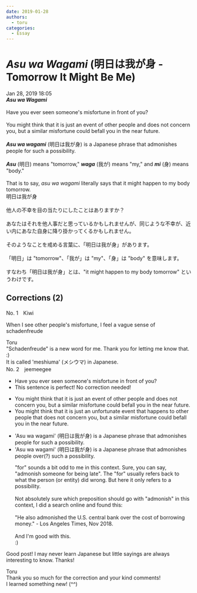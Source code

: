 ```yaml
---
date: 2019-01-28
authors:
  - toru
categories:
  - Essay
---
```


<h1 id="subject_show"><strong><em>Asu wa Wagami</strong></em> (明日は我が身 - Tomorrow It Might Be Me)</h1>
<div class="date">Jan 28, 2019 18:05</div>
<div id="post"><div id="body_show_ori">
<strong><em>Asu wa Wagami</strong></em><br/><br/>Have you ever seen someone's misfortune in front of you?<br/><br/>You might think that it is just an event of other people and does not concern you, but a similar misfortune could befall you in the near future.<br/><br/><strong><em>Asu wa wagami</em></strong> (明日は我が身) is a Japanese phrase that admonishes people for such a possibility.<br/><br/><strong><em>Asu</em></strong> (明日) means "tomorrow," <strong><em>waga</em></strong> (我が) means "my," and <strong><em>mi</em></strong> (身) means "body."<br/><br/>That is to say, <em>asu wa wagami</em> literally says that it might happen to my body tomorrow.
</div></div>

<!-- more -->

<div id="post_ja"><div id="body_show_mo">
明日は我が身<br/><br/>他人の不幸を目の当たりにしたことはありますか？<br/><br/>あなたはそれを他人事だと思っているかもしれませんが、同じような不幸が、近い内にあなた自身に降り掛かってくるかもしれません。<br/><br/>そのようなことを戒める言葉に、「明日は我が身」があります。<br/><br/>「明日」は "tomorrow"、「我が」は "my"、「身」は "body" を意味します。<br/><br/>すなわち「明日は我が身」とは、"it might happen to my body tomorrow" というわけです。
</div></div>

## Corrections (2)
<div id="block"><div class="first_name"> No. 1　<span class="just_name">Kiwi</span></div><div id="block2">
<p class="comment_small">
 When I see other people's misfortune, I feel a vague sense of schadenfreude
</p>

</div><div class="name"><span class="just_name">Toru</span><br>
"Schadenfreude" is a new word for me. Thank you for letting me know that. :)<br/>It is called 'meshiuma' (メシウマ) in Japanese.
</div>
</div>
<div id="block"><div class="first_name"> No. 2　<span class="just_name">jeemeegee</span></div><div id="block2">
<ul class="correction_field">
<li class="incorrect">Have you ever seen someone's misfortune in front of you?</li>
<li class="corrected perfect">This sentence is perfect! No correction needed!</li>
</ul>
<ul class="correction_field">
<li class="incorrect">You might think that it is just an event of other people and does not concern you, but a similar misfortune could befall you in the near future.</li>
<li class="corrected correct">
You might think that it is just an <span class="f_blue">unfortunate </span>event <span class="f_blue">that happens to other</span> people <span class="f_blue">that </span>does not concern you, but a similar misfortune could befall you in the near future.
</li>
</ul>
<ul class="correction_field">
<li class="incorrect">'Asu wa wagami' (明日は我が身) is a Japanese phrase that admonishes people for such a possibility.</li>
<li class="corrected correct">
'Asu wa wagami' (明日は我が身) is a Japanese phrase that admonishes people <span class="f_blue">over(?) </span>such a possibility.
<p class="correction_comment">"for" sounds a bit odd to me in this context. Sure, you can say, "admonish someone for being late". The "for" usually refers back to what the person (or entity) did wrong. But here it only refers to a possibility.<br/><br/>Not absolutely sure which preposition should go with "admonish" in this context, I did a search online and found this:<br/><br/>"He also admonished the U.S. central bank over the cost of borrowing money." - Los Angeles Times, Nov 2018.<br/><br/>And I'm good with this. <br/>:)</p>
</li>
</ul>
<p class="comment_small">
 Good post! I may never learn Japanese but little sayings are always interesting to know. Thanks!
</p>

</div><div class="name"><span class="just_name">Toru</span><br>
Thank you so much for the correction and your kind comments!<br/>I learned something new! (^^)
</div>
</div>
